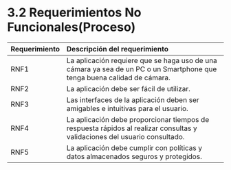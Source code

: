 # 3.2 Requerimientos No Funcionales\(Proceso\)

| Requerimiento | Descripción del requerimiento |
| :--- | :--- |
| RNF1 | La aplicación requiere que se haga uso de una cámara ya sea de un PC o un Smartphone que tenga buena calidad de cámara. |
| RNF2 | La aplicación debe ser fácil de utilizar. |
| RNF3 | Las interfaces de la aplicación deben ser amigables e intuitivas para el usuario. |
| RNF4 | La aplicación debe proporcionar tiempos de respuesta rápidos al realizar consultas y validaciones del usuario consultado. |
| RNF5 | La aplicación debe cumplir con políticas y datos almacenados seguros y protegidos. |

